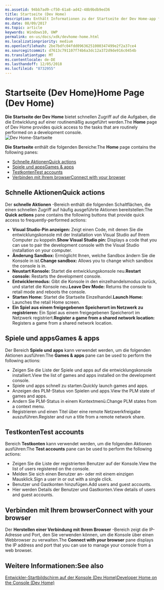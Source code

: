 ```yaml
---
ms.assetid: 94bb7ad9-cf50-61a8-ad42-48b9bdb9ed36
title: Startseite (Dev Home)
description: Enthält Informationen zu der Startseite der Dev Home-app für Xbox One.
ms.date: 08/09/2017
ms.topic: article
keywords: Windows10, UWP
permalink: en-us/docs/xdk/devhome-home.html
ms.localizationpriority: medium
ms.openlocfilehash: 2be7bdfc04fdd09636251000347499e2f2a37ce4
ms.sourcegitcommit: d7613c791107f74b6a3dc12a372d9de916c0454b
ms.translationtype: MT
ms.contentlocale: de-DE
ms.lasthandoff: 12/05/2018
ms.locfileid: "8732955"
---
```

# <a name="home-page-dev-home"></a><span data-ttu-id="83535-104">Startseite (Dev Home)</span><span class="sxs-lookup"><span data-stu-id="83535-104">Home Page (Dev Home)</span></span>
   
  
<span data-ttu-id="83535-105">**Die Startseite der Dev Home** bietet schnellen Zugriff auf die Aufgaben, die die Entwicklung auf einer routinemäßig ausgeführt werden.</span><span class="sxs-lookup"><span data-stu-id="83535-105">The **Home** page of Dev Home provides quick access to the tasks that are routinely performed on a development console.</span></span>   
 ![Dev Home-Startseite](images/devhome_home.png)   
  
<span data-ttu-id="83535-107">**Die Startseite** enthält die folgenden Bereiche:</span><span class="sxs-lookup"><span data-stu-id="83535-107">The **Home** page contains the following panes:</span></span>   
 
   *  [<span data-ttu-id="83535-108">Schnelle Aktionen</span><span class="sxs-lookup"><span data-stu-id="83535-108">Quick actions</span></span>](#ID4EEB)  
   *  [<span data-ttu-id="83535-109">Spiele und apps</span><span class="sxs-lookup"><span data-stu-id="83535-109">Games & apps</span></span>](#ID4EPC)  
   *  [<span data-ttu-id="83535-110">Testkonten</span><span class="sxs-lookup"><span data-stu-id="83535-110">Test accounts</span></span>](#ID4EQD)  
   *  [<span data-ttu-id="83535-111">Verbinden mit Ihrem browser</span><span class="sxs-lookup"><span data-stu-id="83535-111">Connect with your browser</span></span>](#ID4EFE)  

 
<a id="ID4EEB"></a>

   

## <a name="quick-actions"></a><span data-ttu-id="83535-112">Schnelle Aktionen</span><span class="sxs-lookup"><span data-stu-id="83535-112">Quick actions</span></span>  
   
  
<span data-ttu-id="83535-113">Der **schnelle Aktionen** -Bereich enthält die folgenden Schaltflächen, die einen schnellen Zugriff auf häufig ausgeführte Aktionen bereitstellen:</span><span class="sxs-lookup"><span data-stu-id="83535-113">The **Quick actions** pane contains the following buttons that provide quick access to frequently-performed actions:</span></span>   
 
   *  <span data-ttu-id="83535-114">**Visual Studio-Pin anzeigen:** Zeigt einen Code, mit denen Sie die entwicklungskonsole mit der Installation von Visual Studio auf Ihrem Computer zu koppeln.</span><span class="sxs-lookup"><span data-stu-id="83535-114">**Show Visual Studio pin:** Displays a code that you can use to pair the development console with the Visual Studio installation on your computer.</span></span>   
   *  <span data-ttu-id="83535-115">**Änderung Sandbox:** Ermöglicht Ihnen, welche Sandbox ändern Sie die Konsole in ist.</span><span class="sxs-lookup"><span data-stu-id="83535-115">**Change sandbox:** Allows you to change which sandbox the console is in.</span></span>   
   *  <span data-ttu-id="83535-116">**Neustart Konsole:** Startet die entwicklungskonsole neu.</span><span class="sxs-lookup"><span data-stu-id="83535-116">**Restart console:** Restarts the development console.</span></span>   
   *  <span data-ttu-id="83535-117">**Entwicklermodus:** Gibt die Konsole in den einzelhandelsmodus zurück, und startet die Konsole neu.</span><span class="sxs-lookup"><span data-stu-id="83535-117">**Leave Dev Mode:** Returns the console to retail mode and reboots the console.</span></span>   
   *  <span data-ttu-id="83535-118">**Starten Home:** Startet die Startseite Einzelhandel.</span><span class="sxs-lookup"><span data-stu-id="83535-118">**Launch Home:** Launches the retail Home screen.</span></span>   
   *  <span data-ttu-id="83535-119">**Ein Spiel aus einem freigegebenen Speicherort im Netzwerk zu registrieren:** Ein Spiel aus einem freigegebenen Speicherort im Netzwerk registriert.</span><span class="sxs-lookup"><span data-stu-id="83535-119">**Register a game from a shared network location:** Registers a game from a shared network location.</span></span>   

  
<a id="ID4EPC"></a>

   

## <a name="games--apps"></a><span data-ttu-id="83535-120">Spiele und apps</span><span class="sxs-lookup"><span data-stu-id="83535-120">Games & apps</span></span>   
   
  
<span data-ttu-id="83535-121">Der Bereich **Spiele und apps** kann verwendet werden, um die folgenden Aktionen ausführen:</span><span class="sxs-lookup"><span data-stu-id="83535-121">The **Games & apps** pane can be used to perform the following actions:</span></span>   
 
   *  <span data-ttu-id="83535-122">Zeigen Sie die Liste der Spiele und apps auf die entwicklungskonsole installiert.</span><span class="sxs-lookup"><span data-stu-id="83535-122">View the list of games and apps installed on the development console.</span></span>  
   *  <span data-ttu-id="83535-123">Spiele und apps schnell zu starten.</span><span class="sxs-lookup"><span data-stu-id="83535-123">Quickly launch games and apps.</span></span>  
   *  <span data-ttu-id="83535-124">Anzeigen des PLM-Status von Spielen und apps.</span><span class="sxs-lookup"><span data-stu-id="83535-124">View the PLM state of games and apps.</span></span>  
   *  <span data-ttu-id="83535-125">Ändern Sie PLM-Status in einem Kontextmenü.</span><span class="sxs-lookup"><span data-stu-id="83535-125">Change PLM states from a context menu.</span></span>  
   *  <span data-ttu-id="83535-126">Registrieren und einen Titel über eine remote Netzwerkfreigabe auszuführen.</span><span class="sxs-lookup"><span data-stu-id="83535-126">Register and run a title from a remote network share.</span></span>

  
<a id="ID4EQD"></a>

   

## <a name="test-accounts"></a><span data-ttu-id="83535-127">Testkonten</span><span class="sxs-lookup"><span data-stu-id="83535-127">Test accounts</span></span>  
   
  
<span data-ttu-id="83535-128">Bereich **Testkonten** kann verwendet werden, um die folgenden Aktionen ausführen:</span><span class="sxs-lookup"><span data-stu-id="83535-128">The **Test accounts** pane can be used to perform the following actions:</span></span>   
 
   *  <span data-ttu-id="83535-129">Zeigen Sie die Liste der registrierten Benutzer auf der Konsole.</span><span class="sxs-lookup"><span data-stu-id="83535-129">View the list of users registered on the console.</span></span>  
   *  <span data-ttu-id="83535-130">Melden Sie sich einen Benutzer an- oder mit einem einzigen Mausklick.</span><span class="sxs-lookup"><span data-stu-id="83535-130">Sign a user in or out with a single click.</span></span>  
   *  <span data-ttu-id="83535-131">Benutzer und Gastkonten hinzufügen.</span><span class="sxs-lookup"><span data-stu-id="83535-131">Add users and guest accounts.</span></span>  
   *  <span data-ttu-id="83535-132">Hier werden Details der Benutzer und Gastkonten.</span><span class="sxs-lookup"><span data-stu-id="83535-132">View details of users and guest accounts.</span></span>  

  
<a id="ID4EFE"></a>

   

## <a name="connect-with-your-browser"></a><span data-ttu-id="83535-133">Verbinden mit Ihrem browser</span><span class="sxs-lookup"><span data-stu-id="83535-133">Connect with your browser</span></span>  
   
  
<span data-ttu-id="83535-134">Der **Herstellen einer Verbindung mit Ihrem Browser** -Bereich zeigt die IP-Adresse und Port, den Sie verwenden können, um die Konsole über einen Webbrowser zu verwalten.</span><span class="sxs-lookup"><span data-stu-id="83535-134">The **Connect with your browser** pane displays the IP address and port that you can use to manage your console from a web browser.</span></span>   
  
<a id="ID4EPE"></a>

   

## <a name="see-also"></a><span data-ttu-id="83535-135">Weitere Informationen:</span><span class="sxs-lookup"><span data-stu-id="83535-135">See also</span></span>  
 [<span data-ttu-id="83535-136">Entwickler-Startbildschirm auf der Konsole (Dev Home)</span><span class="sxs-lookup"><span data-stu-id="83535-136">Developer Home on the Console (Dev Home)</span></span>](dev-home.md)

  